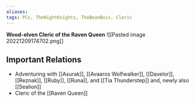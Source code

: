 ```yaml
---
aliases: 
tags: PCs, TheNightKnights, TheBeanBois, Cleric
---
```

**Wood-elven Cleric of the Raven Queen**
![[Pasted image 20221209174702.png]]

## Important Relations

* Adventuring with [[Asurak]], [[Avaaros Wolfwalker]], [[Davelor]], [[Reznak]], [[Ruby]], [[Runa]], and [[Tia Thunderstep]] and, newly also [[Sealion]]
* Cleric of the [[Raven Queen]]

